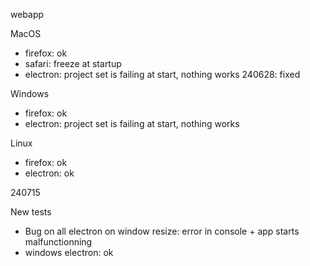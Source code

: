 webapp

MacOS
- firefox: ok
- safari: freeze at startup
- electron: project set is failing at start, nothing works
  240628: fixed

Windows
- firefox: ok
- electron: project set is failing at start, nothing works

Linux
- firefox: ok
- electron: ok

240715

New tests
- Bug on all electron on window resize: error in console + app starts malfunctionning
- windows electron: ok
